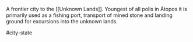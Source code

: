 A frontier city to the [[Unknown Lands]]. Youngest of all polis in Átopos it is primarily used as a fishing port, transport of mined stone and landing ground for excursions into the unknown lands.


#city-state